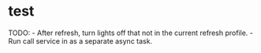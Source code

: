 # test

TODO:
    - After refresh, turn lights off that not in the current refresh profile.
    - Run call service in as a separate async task.
